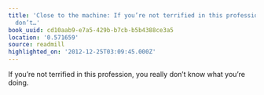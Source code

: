 ```yaml
---
title: 'Close to the machine: If you’re not terrified in this profession, you really
  don’t…'
book_uuid: cd10aab9-e7a5-429b-b7cb-b5b4388ce3a5
location: '0.571659'
source: readmill
highlighted_on: '2012-12-25T03:09:45.000Z'
---
```


If you’re not terrified in this profession, you really don’t know what you’re doing.